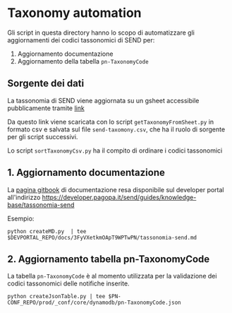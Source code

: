 # Taxonomy automation

Gli script in questa directory hanno lo scopo di automatizzare gli aggiornamenti
dei codici tassonomici di SEND per:

1. Aggiornamento documentazione
2. Aggiornamento della tabella `pn-TaxonomyCode`

## Sorgente dei dati

La tassonomia di SEND viene aggiornata su un gsheet accessibile pubblicamente
tramite [link](https://docs.google.com/spreadsheets/d/1yhfQveEnAE6kZDkGFAGAABsItgCbYRs83ldCM7BwKRQ/export)

Da questo link viene scaricata con lo script `getTaxonomyFromSheet.py` in
formato csv e salvata sul file `send-taxomony.csv`, che ha il ruolo di sorgente
per gli script successivi.

Lo script `sortTaxonomyCsv.py` ha il compito di ordinare i codici tassonomici


## 1. Aggiornamento documentazione

La [pagina gitbook](https://docs.pagopa.it/f.a.q.-per-integratori/tassonomia-send) di documentazione resa disponibile
sul developer portal all'indirizzo https://developer.pagopa.it/send/guides/knowledge-base/tassonomia-send

Esempio:

`python createMD.py  | tee $DEVPORTAL_REPO/docs/3FyVXetkmOApT9WPTwPN/tassonomia-send.md`

## 2. Aggiornamento tabella pn-TaxonomyCode

La tabella `pn-TaxonomyCode` è al momento utilizzata per la validazione dei codici
tassonomici delle notifiche inserite.

`python createJsonTable.py | tee $PN-CONF_REPO/prod/_conf/core/dynamodb/pn-TaxonomyCode.json`

